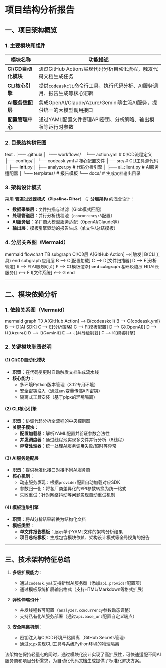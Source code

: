 # 项目结构分析报告

## 一、项目架构概览

### 1. 主要模块和组件
| 模块名称          | 功能描述                                                                 |
|-------------------|--------------------------------------------------------------------------|
| **CI/CD自动化模块** | 通过GitHub Actions实现代码分析自动化流程，触发代码文档生成任务            |
| **CLI核心引擎**    | 提供`codeaskcli`命令行工具，执行代码分析、AI服务调用、报告生成等核心逻辑  |
| **AI服务适配层**   | 集成OpenAI/Claude/Azure/Gemini等主流AI服务，提供统一的大模型调用接口      |
| **配置管理中心**   | 通过YAML配置文件管理API密钥、分析策略、输出模板等运行时参数              |

### 2. 目录结构树形图
text
.
├── .github/
│   └── workflows/
│       └── action.yml        # CI/CD流程定义
├── configs/
│   └── codeask.yml           # 核心配置文件
├── src/                      # CLI工具源代码
│   ├── __init__.py
│   ├── analyzer.py           # 代码分析引擎
│   ├── ai_client.py          # AI服务适配器
│   └── templates/            # 报告模板
└── docs/                     # 生成文档输出目录


### 3. 架构设计模式
采用 **管道过滤器模式（Pipeline-Filter）** 与 **分层架构** 的混合设计：
- **数据采集层**：文件扫描与过滤（Glob模式匹配）
- **处理管道层**：并行分析线程池（`concurrency:8`配置）
- **AI服务层**：多厂商大模型服务适配（OpenAI/Claude等）
- **输出层**：模板引擎驱动的报告生成（单文件/总结模板）

### 4. 分层关系图（Mermaid）
mermaid
flowchart TB
    subgraph CI/CD层
        A[GitHub Action] -->|触发| B(CLI工具)
    end
    subgraph 应用层
        B --> C[配置加载]
        C --> D[文件扫描器]
        D --> E[分析管道]
        E --> F[AI服务网关]
        F --> G[模板渲染]
    end
    subgraph 基础设施层
        H[(AI云服务)] <--> F
        I[文件系统] <--> G
    end


---

## 二、模块依赖分析

### 1. 依赖关系图（Mermaid）
mermaid
graph TD
    A[GitHub Action] --> B(codeaskcli)
    B --> C{codeask.yml}
    B --> D[AI SDK]
    C --> E[分析策略]
    C --> F[模板配置]
    D --> G[(OpenAI)]
    D --> H[(Azure)]
    D --> I[(Gemini)]
    E --> J[并发控制器]
    F --> K[模板引擎]


### 2. 关键模块职责说明

#### (1) CI/CD自动化模块
- **职责**：在代码变更时自动触发文档生成流水线
- **核心能力**：
  - 多环境Python版本管理（3.12专用环境）
  - 安全密钥注入（通过`env`变量传递API密钥）
  - 隔离式工具安装（基于pipx的环境隔离）

#### (2) CLI核心引擎
- **职责**：协调代码分析全流程的中央控制器
- **关键子模块**：
  - **配置加载器**：解析YAML配置并验证参数合法性
  - **并发调度器**：通过线程池实现多文件并行分析（8线程）
  - **异常处理器**：统一处理AI服务调用失败/超时等异常

#### (3) AI服务适配层
- **职责**：提供标准化接口对接不同AI服务商
- **核心机制**：
  - 动态服务发现：根据`provider`配置自动加载对应SDK
  - 参数归一化：将各厂商差异化的API参数转换为统一格式
  - 失败重试：针对网络抖动等问题实现自动重试机制

#### (4) 模板渲染引擎
- **职责**：将AI分析结果转换为结构化文档
- **模板类型**：
  - **单文件报告模板**：展示单个YAML文件的架构分析结果
  - **项目总结模板**：生成包含模块依赖、架构设计模式等全局视角的报告

---

## 三、技术架构特征总结

1. **多级扩展能力**：
   - 通过`codeask.yml`支持新增AI服务商（添加`api.provider`配置项）
   - 通过模板系统扩展输出格式（支持HTML/Markdown等格式扩展）

2. **弹性伸缩设计**：
   - 并发线程数可配置（`analyzer.concurrency`参数动态调整）
   - 支持私有化AI服务部署（通过`api.base_url`配置自定义端点）

3. **安全隔离机制**：
   - 密钥注入与CI/CD环境严格隔离（GitHub Secrets管理）
   - 通过`pipx`实现CLI工具与系统Python环境的物理隔离

该架构在保持轻量化的同时，通过模块化设计实现了高扩展性，可快速适配不同AI服务商和项目分析需求，为自动化代码文档生成提供了标准化解决方案。